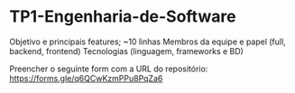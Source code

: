 # TP1-Engenharia-de-Software

Objetivo e principais features; ~10 linhas
Membros da equipe e papel (full, backend, frontend)
Tecnologias (linguagem, frameworks e BD)

Preencher o seguinte form com a URL do repositório:
https://forms.gle/q6QCwKzmPPu8PqZa6
